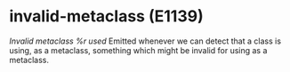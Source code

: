 # invalid-metaclass (E1139)
*Invalid metaclass %r used* Emitted whenever we can detect that a class
is using, as a metaclass, something which might be invalid for using as
a metaclass.

